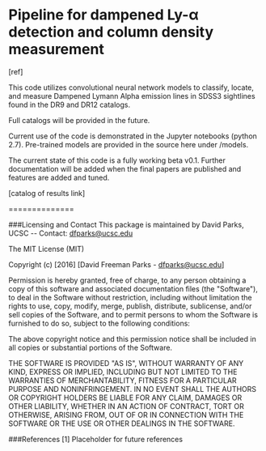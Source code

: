 # Pipeline for dampened Ly-α detection and column density measurement

[ref]

This code utilizes convolutional neural network models to classify, locate, and measure Dampened Lymann Alpha emission lines in SDSS3 sightlines found in the DR9 and DR12 catalogs.

Full catalogs will be provided in the future.

Current use of the code is demonstrated in the Jupyter notebooks (python 2.7). Pre-trained models are provided in the source here under /models.

The current state of this code is a fully working beta v0.1. Further documentation will be added when the final papers are published and features are added and tuned.

[catalog of results link]

==============

###Licensing and Contact
This package is maintained by David Parks, UCSC  --  Contact: dfparks@ucsc.edu

The MIT License (MIT)

Copyright (c) [2016] [David Freeman Parks - dfparks@ucsc.edu]

Permission is hereby granted, free of charge, to any person obtaining a copy
of this software and associated documentation files (the "Software"), to deal
in the Software without restriction, including without limitation the rights
to use, copy, modify, merge, publish, distribute, sublicense, and/or sell
copies of the Software, and to permit persons to whom the Software is
furnished to do so, subject to the following conditions:

The above copyright notice and this permission notice shall be included in all
copies or substantial portions of the Software.

THE SOFTWARE IS PROVIDED "AS IS", WITHOUT WARRANTY OF ANY KIND, EXPRESS OR
IMPLIED, INCLUDING BUT NOT LIMITED TO THE WARRANTIES OF MERCHANTABILITY,
FITNESS FOR A PARTICULAR PURPOSE AND NONINFRINGEMENT. IN NO EVENT SHALL THE
AUTHORS OR COPYRIGHT HOLDERS BE LIABLE FOR ANY CLAIM, DAMAGES OR OTHER
LIABILITY, WHETHER IN AN ACTION OF CONTRACT, TORT OR OTHERWISE, ARISING FROM,
OUT OF OR IN CONNECTION WITH THE SOFTWARE OR THE USE OR OTHER DEALINGS IN THE
SOFTWARE.

###References
[1] Placeholder for future references
